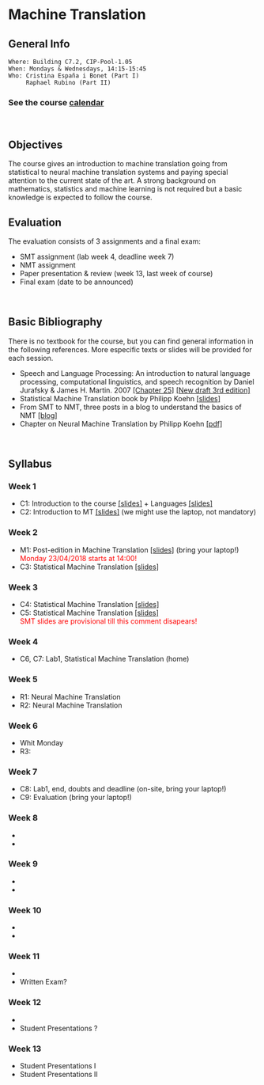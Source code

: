 # Machine Translation
## General Info
```
Where: Building C7.2, CIP-Pool-1.05
When: Mondays & Wednesdays, 14:15-15:45
Who: Cristina España i Bonet (Part I)
     Raphael Rubino (Part II)
```

### See the course [calendar](../calendars/calendarMT.md)
<br>

## Objectives

The course gives an introduction to machine translation going from statistical to neural machine translation systems and paying special attention to the current state of the art. A strong background on mathematics, statistics and machine learning is not required but a basic knowledge is expected to follow the course.
<br>

## Evaluation

The evaluation consists of 3 assignments and a final exam:
* SMT assignment (lab week 4, deadline week 7)
* NMT assignment
* Paper presentation & review (week 13, last week of course)
* Final exam (date to be announced)
<br>


## Basic Bibliography

There is no textbook for the course, but you can find general information in the following references. More especific texts or slides will be provided for each session.

* Speech and Language Processing: An introduction to natural language processing, computational linguistics,
and speech recognition by Daniel Jurafsky & James H. Martin. 2007 [[Chapter 25]](.//slides2018/biblio/JurafskyMartinChap25Draft.pdf) [[New draft 3rd edition]](https://web.stanford.edu/~jurafsky/slp3/)
* Statistical Machine Translation book by Philipp Koehn [[slides]](http://www.statmt.org/book/)
* From SMT to NMT, three posts in a blog to understand the basics of NMT [[blog]](https://devblogs.nvidia.com/introduction-neural-machine-translation-with-gpus/)
* Chapter on Neural Machine Translation by Philipp Koehn [[pdf]](https://arxiv.org/pdf/1709.07809.pdf)
<br>

## Syllabus

### Week 1

* C1: Introduction to the course [[slides]](.//slides2018/lectures/1a-introCourse.pdf) + Languages [[slides]](.//slides2018/lectures/2-introMThard.pdf) 
* C2: Introduction to MT [[slides]](.//slides2018/lectures/3-introMT.pdf) (we might use the laptop, not mandatory)

### Week 2

* M1: Post-edition in Machine Translation [[slides]](.//slides2018/lectures/4-postEditing.pdf) (bring your laptop!)
      <br><span style="color:red">Monday 23/04/2018 starts at 14:00!</span>
* C3: Statistical Machine Translation [[slides]](.//slides2018/lectures/5-SMT.pdf) 

### Week 3 

* C4: Statistical Machine Translation [[slides]](.//slides2018/lectures/5-SMT.pdf) 
* C5: Statistical Machine Translation [[slides]](.//slides2018/lectures/5-SMT.pdf) 
<br><span style="color:red">SMT slides are provisional till this comment disapears!</span>

### Week 4

* C6, C7: Lab1, Statistical Machine Translation (home)

### Week 5

* R1: Neural Machine Translation
* R2: Neural Machine Translation

### Week 6

* Whit Monday
* R3:

### Week 7
 
* C8: Lab1, end, doubts and deadline (on-site, bring your laptop!)
* C9: Evaluation (bring your laptop!)

### Week 8

* 
* 

### Week 9

* 
* 

### Week 10

* 
* 

### Week 11

* 
* Written Exam?

### Week 12

* 
* Student Presentations ?

### Week 13 

* Student Presentations I
* Student Presentations II

